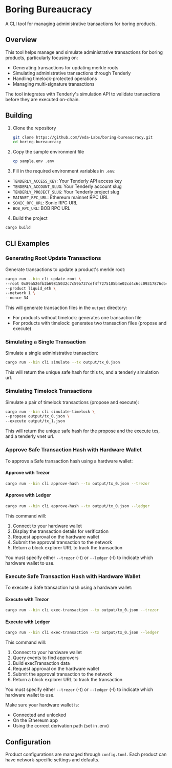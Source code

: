 # Boring Bureaucracy

A CLI tool for managing administrative transactions for boring products.

## Overview

This tool helps manage and simulate administrative transactions for boring products, particularly focusing on:

- Generating transactions for updating merkle roots
- Simulating administrative transactions through Tenderly
- Handling timelock-protected operations
- Managing multi-signature transactions

The tool integrates with Tenderly's simulation API to validate transactions before they are executed on-chain.

## Building

1. Clone the repository

   ```bash
   git clone https://github.com/Veda-Labs/boring-bureaucracy.git
   cd boring-bureaucracy
   ```

2. Copy the sample environment file

   ```bash
   cp sample.env .env
   ```

3. Fill in the required environment variables in `.env`:

- `TENDERLY_ACCESS_KEY`: Your Tenderly API access key
- `TENDERLY_ACCOUNT_SLUG`: Your Tenderly account slug
- `TENDERLY_PROJECT_SLUG`: Your Tenderly project slug
- `MAINNET_RPC_URL`: Ethereum mainnet RPC URL
- `SONIC_RPC_URL`: Sonic RPC URL
- `BOB_RPC_URL`: BOB RPC URL

4. Build the project

```bash
cargo build
```

## CLI Examples

### Generating Root Update Transactions

Generate transactions to update a product's merkle root:

```bash
cargo run --bin cli update-root \
--root 0x89a526fb2b69815032c7c59b737cef4f7275105b4e02cd4c6cc09317876cb406 \
--product liquid_eth \
--network 1 \
--nonce 34
```

This will generate transaction files in the `output` directory:

- For products without timelock: generates one transaction file
- For products with timelock: generates two transaction files (propose and execute)

### Simulating a Single Transaction

Simulate a single administrative transaction:

```bash
cargo run --bin cli simulate --tx output/tx_0.json
```

This will return the unique safe hash for this tx, and a tenderly simulation url.

### Simulating Timelock Transactions

Simulate a pair of timelock transactions (propose and execute):

```bash
cargo run --bin cli simulate-timelock \
--propose output/tx_0.json \
--execute output/tx_1.json
```

This will return the unique safe hash for the propose and the execute txs, and a tenderly vnet url.

### Approve Safe Transaction Hash with Hardware Wallet

To approve a Safe transaction hash using a hardware wallet:

#### Approve with Trezor

```bash
cargo run --bin cli approve-hash --tx output/tx_0.json --trezor
```

#### Approve with Ledger

```bash
cargo run --bin cli approve-hash --tx output/tx_0.json --ledger
```

This command will:

1. Connect to your hardware wallet
2. Display the transaction details for verification
3. Request approval on the hardware wallet
4. Submit the approval transaction to the network
5. Return a block explorer URL to track the transaction

You must specify either `--trezor` (-t) or `--ledger` (-l) to indicate which hardware wallet to use.

### Execute Safe Transaction Hash with Hardware Wallet

To execute a Safe transaction hash using a hardware wallet:

#### Execute with Trezor

```bash
cargo run --bin cli exec-transaction --tx output/tx_0.json --trezor
```

#### Execute with Ledger

```bash
cargo run --bin cli exec-transaction --tx output/tx_0.json --ledger
```

This command will:

1. Connect to your hardware wallet
2. Query events to find approvers
3. Build execTransaction data
4. Request approval on the hardware wallet
5. Submit the approval transaction to the network
6. Return a block explorer URL to track the transaction

You must specify either `--trezor` (-t) or `--ledger` (-l) to indicate which hardware wallet to use.

Make sure your hardware wallet is:

- Connected and unlocked
- On the Ethereum app
- Using the correct derivation path (set in .env)

## Configuration

Product configurations are managed through `config.toml`. Each product can have network-specific settings and defaults.
